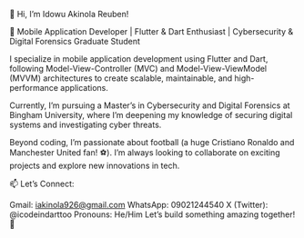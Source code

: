 👋 Hi, I’m Idowu Akinola Reuben!

🚀 Mobile Application Developer | Flutter & Dart Enthusiast | Cybersecurity & Digital Forensics Graduate Student

I specialize in mobile application development using Flutter and Dart, following Model-View-Controller (MVC) and Model-View-ViewModel (MVVM) architectures to create scalable, maintainable, and high-performance applications.

Currently, I’m pursuing a Master’s in Cybersecurity and Digital Forensics at Bingham University, where I’m deepening my knowledge of securing digital systems and investigating cyber threats.

Beyond coding, I’m passionate about football (a huge Cristiano Ronaldo and Manchester United fan! ⚽). I’m always looking to collaborate on exciting projects and explore new innovations in tech.

📫 Let’s Connect:

Gmail: iakinola926@gmail.com
WhatsApp: 09021244540
X (Twitter): @icodeindarttoo
Pronouns: He/Him
Let’s build something amazing together! 🚀
